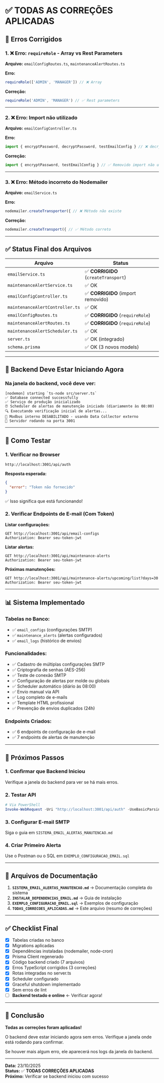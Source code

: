 # ✅ TODAS AS CORREÇÕES APLICADAS

## 🔧 Erros Corrigidos

### 1. ❌ Erro: `requireRole` - Array vs Rest Parameters
**Arquivo:** `emailConfigRoutes.ts`, `maintenanceAlertRoutes.ts`

**Erro:**
```typescript
requireRole(['ADMIN', 'MANAGER']) // ❌ Array
```

**Correção:**
```typescript
requireRole('ADMIN', 'MANAGER') // ✅ Rest parameters
```

---

### 2. ❌ Erro: Import não utilizado
**Arquivo:** `emailConfigController.ts`

**Erro:**
```typescript
import { encryptPassword, decryptPassword, testEmailConfig } // ❌ decryptPassword não usado
```

**Correção:**
```typescript
import { encryptPassword, testEmailConfig } // ✅ Removido import não usado
```

---

### 3. ❌ Erro: Método incorreto do Nodemailer
**Arquivo:** `emailService.ts`

**Erro:**
```typescript
nodemailer.createTransporter({ // ❌ Método não existe
```

**Correção:**
```typescript
nodemailer.createTransport({ // ✅ Método correto
```

---

## ✅ Status Final dos Arquivos

| Arquivo | Status |
|---------|--------|
| `emailService.ts` | ✅ **CORRIGIDO** (`createTransport`) |
| `maintenanceAlertService.ts` | ✅ OK |
| `emailConfigController.ts` | ✅ **CORRIGIDO** (import removido) |
| `maintenanceAlertController.ts` | ✅ OK |
| `emailConfigRoutes.ts` | ✅ **CORRIGIDO** (`requireRole`) |
| `maintenanceAlertRoutes.ts` | ✅ **CORRIGIDO** (`requireRole`) |
| `maintenanceAlertScheduler.ts` | ✅ OK |
| `server.ts` | ✅ OK (integrado) |
| `schema.prisma` | ✅ OK (3 novos models) |

---

## 🚀 Backend Deve Estar Iniciando Agora

### Na janela do backend, você deve ver:

```
[nodemon] starting `ts-node src/server.ts`
✅ Database connected successfully
✅ Serviço de produção inicializado
⏰ Scheduler de alertas de manutenção iniciado (diariamente às 08:00)
🔍 Executando verificação inicial de alertas...
📡 Modbus interno DESABILITADO - usando Data Collector externo
🚀 Servidor rodando na porta 3001
```

---

## 🧪 Como Testar

### 1. Verificar no Browser
```
http://localhost:3001/api/auth
```

**Resposta esperada:**
```json
{
  "error": "Token não fornecido"
}
```
✅ Isso significa que está funcionando!

### 2. Verificar Endpoints de E-mail (Com Token)

**Listar configurações:**
```http
GET http://localhost:3001/api/email-configs
Authorization: Bearer seu-token-jwt
```

**Listar alertas:**
```http
GET http://localhost:3001/api/maintenance-alerts
Authorization: Bearer seu-token-jwt
```

**Próximas manutenções:**
```http
GET http://localhost:3001/api/maintenance-alerts/upcoming/list?days=30
Authorization: Bearer seu-token-jwt
```

---

## 📊 Sistema Implementado

### Tabelas no Banco:
- ✅ `email_configs` (configurações SMTP)
- ✅ `maintenance_alerts` (alertas configurados)
- ✅ `email_logs` (histórico de envios)

### Funcionalidades:
- ✅ Cadastro de múltiplas configurações SMTP
- ✅ Criptografia de senhas (AES-256)
- ✅ Teste de conexão SMTP
- ✅ Configuração de alertas por molde ou globais
- ✅ Scheduler automático (diário às 08:00)
- ✅ Envio manual via API
- ✅ Log completo de e-mails
- ✅ Template HTML profissional
- ✅ Prevenção de envios duplicados (24h)

### Endpoints Criados:
- ✅ 6 endpoints de configuração de e-mail
- ✅ 7 endpoints de alertas de manutenção

---

## 📝 Próximos Passos

### 1. Confirmar que Backend Iniciou
Verifique a janela do backend para ver se há mais erros.

### 2. Testar API
```powershell
# Via PowerShell
Invoke-WebRequest -Uri "http://localhost:3001/api/auth" -UseBasicParsing
```

### 3. Configurar E-mail SMTP
Siga o guia em `SISTEMA_EMAIL_ALERTAS_MANUTENCAO.md`

### 4. Criar Primeiro Alerta
Use o Postman ou o SQL em `EXEMPLO_CONFIGURACAO_EMAIL.sql`

---

## 🎯 Arquivos de Documentação

1. **`SISTEMA_EMAIL_ALERTAS_MANUTENCAO.md`** → Documentação completa do sistema
2. **`INSTALAR_DEPENDENCIAS_EMAIL.md`** → Guia de instalação
3. **`EXEMPLO_CONFIGURACAO_EMAIL.sql`** → Exemplos de configuração
4. **`TODAS_CORRECOES_APLICADAS.md`** → Este arquivo (resumo de correções)

---

## ✅ Checklist Final

- [x] Tabelas criadas no banco
- [x] Migrations aplicadas
- [x] Dependências instaladas (nodemailer, node-cron)
- [x] Prisma Client regenerado
- [x] Código backend criado (7 arquivos)
- [x] Erros TypeScript corrigidos (3 correções)
- [x] Rotas integradas no server.ts
- [x] Scheduler configurado
- [x] Graceful shutdown implementado
- [x] Sem erros de lint
- [ ] **Backend testado e online** ← Verificar agora!

---

## 🎉 Conclusão

**Todas as correções foram aplicadas!**

O backend deve estar iniciando agora sem erros. Verifique a janela onde está rodando para confirmar.

Se houver mais algum erro, ele aparecerá nos logs da janela do backend.

---

**Data:** 23/10/2025  
**Status:** ✅ **TODAS CORREÇÕES APLICADAS**  
**Próximo:** Verificar se backend iniciou com sucesso

